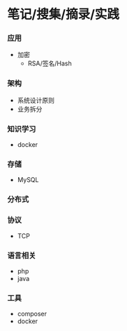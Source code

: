# 笔记/搜集/摘录/实践

### 应用
- 加密
   - RSA/签名/Hash

### 架构
- 系统设计原则
- 业务拆分

### 知识学习
- docker

### 存储
- MySQL

### 分布式

### 协议
- TCP

### 语言相关
- php
- java

### 工具
- composer
- docker